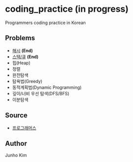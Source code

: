 # coding_practice **(in progress)**
Programmers coding practice in Korean

## Problems
* [해시](https://github.com/taki0112/coding_practice/tree/master/src/%ED%95%B4%EC%8B%9C) **(End)**
* [스택/큐](https://github.com/taki0112/coding_practice/tree/master/src/%EC%8A%A4%ED%83%9D_%ED%81%90) **(End)**
* 힙(Heap)
* 정렬
* 완전탐색
* 탐욕법(Greedy)
* 동적계획법(Dynamic Programming)
* 깊이/너비 우선 탐색(DFS/BFS)
* 이분탐색

## Source
* [프로그래머스](https://programmers.co.kr/learn/challenges)

## Author
Junho Kim
